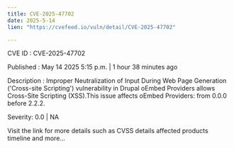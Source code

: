 ```yaml
---
title: CVE-2025-47702
date: 2025-5-14
lien: "https://cvefeed.io/vuln/detail/CVE-2025-47702"

---
```


CVE ID : CVE-2025-47702

Published :  May 14
2025
5:15 p.m. | 1 hour
38 minutes ago

Description : Improper Neutralization of Input During Web Page Generation ('Cross-site Scripting') vulnerability in Drupal oEmbed Providers allows Cross-Site Scripting (XSS).This issue affects oEmbed Providers: from 0.0.0 before 2.2.2.

Severity: 0.0 | NA

Visit the link for more details
such as CVSS details
affected products
timeline
and more...
